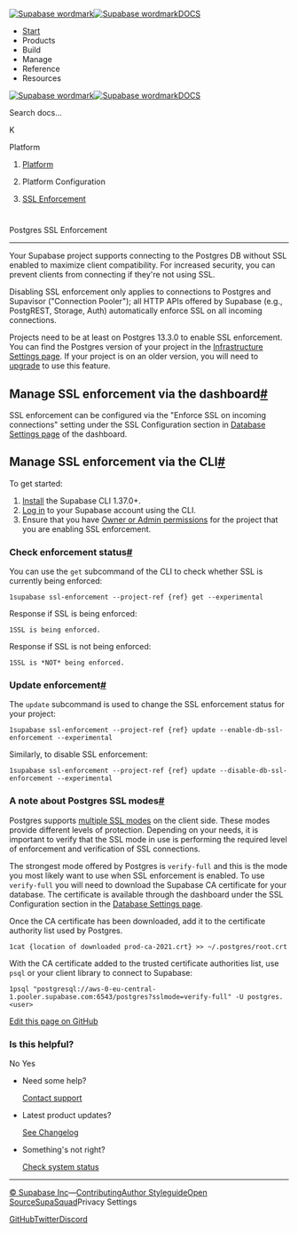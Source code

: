 [![Supabase wordmark](https://supabase.com/docs/_next/image?url=%2Fdocs%2Fsupabase-dark.svg&w=256&q=75&dpl=dpl_5BYG5BkQhU19GEfZfhcgAbeGcRQo)![Supabase wordmark](https://supabase.com/docs/_next/image?url=%2Fdocs%2Fsupabase-light.svg&w=256&q=75&dpl=dpl_5BYG5BkQhU19GEfZfhcgAbeGcRQo)DOCS](https://supabase.com/docs)

-   [Start](https://supabase.com/docs/guides/getting-started)
-   Products
-   Build
-   Manage
-   Reference
-   Resources

[![Supabase wordmark](https://supabase.com/docs/_next/image?url=%2Fdocs%2Fsupabase-dark.svg&w=256&q=75&dpl=dpl_5BYG5BkQhU19GEfZfhcgAbeGcRQo)![Supabase wordmark](https://supabase.com/docs/_next/image?url=%2Fdocs%2Fsupabase-light.svg&w=256&q=75&dpl=dpl_5BYG5BkQhU19GEfZfhcgAbeGcRQo)DOCS](https://supabase.com/docs)

Search docs...

K

Platform

1.  [Platform](https://supabase.com/docs/guides/platform)

3.  Platform Configuration

5.  [SSL Enforcement](https://supabase.com/docs/guides/platform/ssl-enforcement)

# 

Postgres SSL Enforcement

* * *

Your Supabase project supports connecting to the Postgres DB without SSL enabled to maximize client compatibility. For increased security, you can prevent clients from connecting if they're not using SSL.

Disabling SSL enforcement only applies to connections to Postgres and Supavisor ("Connection Pooler"); all HTTP APIs offered by Supabase (e.g., PostgREST, Storage, Auth) automatically enforce SSL on all incoming connections.

Projects need to be at least on Postgres 13.3.0 to enable SSL enforcement. You can find the Postgres version of your project in the [Infrastructure Settings page](https://supabase.com/dashboard/project/_/settings/infrastructure). If your project is on an older version, you will need to [upgrade](https://supabase.com/docs/guides/platform/migrating-and-upgrading-projects#upgrade-your-project) to use this feature.

## Manage SSL enforcement via the dashboard[#](#manage-ssl-enforcement-via-the-dashboard)

SSL enforcement can be configured via the "Enforce SSL on incoming connections" setting under the SSL Configuration section in [Database Settings page](https://supabase.com/dashboard/project/_/settings/database) of the dashboard.

## Manage SSL enforcement via the CLI[#](#manage-ssl-enforcement-via-the-cli)

To get started:

1.  [Install](https://supabase.com/docs/guides/cli) the Supabase CLI 1.37.0+.
2.  [Log in](https://supabase.com/docs/guides/getting-started/local-development#log-in-to-the-supabase-cli) to your Supabase account using the CLI.
3.  Ensure that you have [Owner or Admin permissions](https://supabase.com/docs/guides/platform/access-control#manage-team-members) for the project that you are enabling SSL enforcement.

### Check enforcement status[#](#check-enforcement-status)

You can use the `get` subcommand of the CLI to check whether SSL is currently being enforced:

```
1supabase ssl-enforcement --project-ref {ref} get --experimental
```

Response if SSL is being enforced:

```
1SSL is being enforced.
```

Response if SSL is not being enforced:

```
1SSL is *NOT* being enforced.
```

### Update enforcement[#](#update-enforcement)

The `update` subcommand is used to change the SSL enforcement status for your project:

```
1supabase ssl-enforcement --project-ref {ref} update --enable-db-ssl-enforcement --experimental
```

Similarly, to disable SSL enforcement:

```
1supabase ssl-enforcement --project-ref {ref} update --disable-db-ssl-enforcement --experimental
```

### A note about Postgres SSL modes[#](#a-note-about-postgres-ssl-modes)

Postgres supports [multiple SSL modes](https://www.postgresql.org/docs/current/libpq-ssl.html#LIBPQ-SSL-PROTECTION) on the client side. These modes provide different levels of protection. Depending on your needs, it is important to verify that the SSL mode in use is performing the required level of enforcement and verification of SSL connections.

The strongest mode offered by Postgres is `verify-full` and this is the mode you most likely want to use when SSL enforcement is enabled. To use `verify-full` you will need to download the Supabase CA certificate for your database. The certificate is available through the dashboard under the SSL Configuration section in the [Database Settings page](https://supabase.com/dashboard/project/_/settings/database).

Once the CA certificate has been downloaded, add it to the certificate authority list used by Postgres.

```
1cat {location of downloaded prod-ca-2021.crt} >> ~/.postgres/root.crt
```

With the CA certificate added to the trusted certificate authorities list, use `psql` or your client library to connect to Supabase:

```
1psql "postgresql://aws-0-eu-central-1.pooler.supabase.com:6543/postgres?sslmode=verify-full" -U postgres.<user>
```

[Edit this page on GitHub](https://github.com/supabase/supabase/blob/master/apps/docs/content/guides/platform/ssl-enforcement.mdx)

### Is this helpful?

No Yes

-   Need some help?
    
    [Contact support](https://supabase.com/support)
-   Latest product updates?
    
    [See Changelog](https://supabase.com/changelog)
-   Something's not right?
    
    [Check system status](https://status.supabase.com/)

* * *

[© Supabase Inc](https://supabase.com/)—[Contributing](https://github.com/supabase/supabase/blob/master/apps/docs/DEVELOPERS.md)[Author Styleguide](https://github.com/supabase/supabase/blob/master/apps/docs/CONTRIBUTING.md)[Open Source](https://supabase.com/open-source)[SupaSquad](https://supabase.com/supasquad)Privacy Settings

[GitHub](https://github.com/supabase/supabase)[Twitter](https://twitter.com/supabase)[Discord](https://discord.supabase.com/)